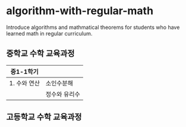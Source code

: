 # algorithm-with-regular-math
Introduce algorithms and mathmatical theorems for students who have learned math in regular curriculum.

## 중학교 수학 교육과정

|중1-1학기||
|--|--|
|1. 수와 연산|소인수분해|
||정수와 유리수|

## 고등학교 수학 교육과정
